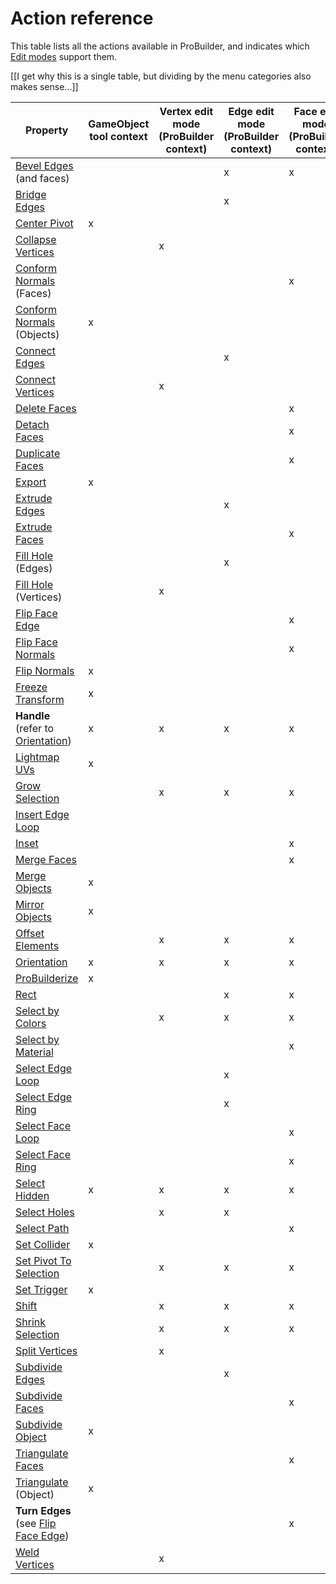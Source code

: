 # Action reference

This table lists all the actions available in ProBuilder, and indicates which [Edit modes](modes.md) support them.

[[I get why this is a single table, but dividing by the menu categories also makes sense...]]

| **Property** | **GameObject tool context** | **Vertex edit mode (ProBuilder context)** | **Edge edit mode (ProBuilder context)** | **Face edit mode (ProBuilder context)** |
| ---- | ---- | ---- | ---- | ---- |
| [Bevel Edges](Edge_Bevel.md) (and faces) | | | x | x |
| [Bridge Edges](Edge_Bridge.md) | | | x | |
| [Center Pivot](CenterPivot.md) | x | | | |
| [Collapse Vertices](Vert_Collapse.md) | | x | | |
| [Conform Normals](Face_ConformNormals.md) (Faces) | | | | x |
| [Conform Normals](Object_ConformNormals.md) (Objects) | x | | | |
| [Connect Edges](Edge_Connect.md) | | | x | |
| [Connect Vertices](Vert_Connect.md) | | x | | |
| [Delete Faces](Face_Delete.md) | | | | x |
| [Detach Faces](Face_Detach.md) | | | | x |
| [Duplicate Faces](Face_Duplicate.md) | | | | x |
| [Export](Object_Export.md) | x | | | |
| [Extrude Edges](Edge_Extrude.md) | | | x | |
| [Extrude Faces](Face_Extrude.md) | | | | x |
| [Fill Hole](Edge_FillHole.md) (Edges) | | | x | |
| [Fill Hole](Vert_FillHole.md) (Vertices) | | x | | |
| [Flip Face Edge](Face_FlipTri.md)  | | | | x |
| [Flip Face Normals](Face_FlipNormals.md) | | | | x |
| [Flip Normals](Object_FlipNormals.md) | x | | | |
| [Freeze Transform](Freeze_Transform.md) | x | | | |
| **Handle** (refer to [Orientation](HandleAlign.md)) | x | x | x | x |
| [Lightmap UVs](Object_LightmapUVs.md) | x | | | |
| [Grow Selection](Selection_Grow.md) | | x | x | x |
| [Insert Edge Loop](Edge_InsertLoop.md)  | | | | |
| [Inset](Face_Inset.md) | | | | x |
| [Merge Faces](Face_Merge.md) | | | | x |
| [Merge Objects](Object_Merge.md) | x | | | |
| [Mirror Objects](Object_Mirror.md) | x | | | |
| [Offset Elements](Offset_Elements.md) |  | x | x | x |
| [Orientation](HandleAlign.md) | x | x | x | x |
| [ProBuilderize](Object_ProBuilderize.md) | x | | | |
| [Rect](Selection_Rect_Intersect.md) | | | x | x |
| [Select by Colors](Selection_SelectByVertexColor.md) | | x | x | x |
| [Select by Material](Selection_SelectByMaterial.md) | | | | x |
| [Select Edge Loop](Selection_Loop_Edge.md) | | | x | |
| [Select Edge Ring](Selection_Ring_Edge.md) | | | x | |
| [Select Face Loop](Selection_Loop_Face.md) | | | | x |
| [Select Face Ring](Selection_Ring_Face.md) | | | | x |
| [Select Hidden](Selection_SelectHidden.md) | x | x | x | x |
| [Select Holes](Selection_SelectHole.md) | | x | x | |
| [Select Path](SelectPath.md) | |  |  | x |
| [Set Collider](Entity_Trigger.md#Collider) | x | | | |
| [Set Pivot To Selection](SetPivot.md) | | x | x | x |
| [Set Trigger](Entity_Trigger.md) | x | | | |
| [Shift](Selection_Shift.md) | | x | x | x |
| [Shrink Selection](Selection_Shrink.md) | | x | x | x |
| [Split Vertices](Vert_Split.md) | | x | | |
| [Subdivide Edges](Edge_Subdivide.md) | | | x | |
| [Subdivide Faces](Face_Subdivide.md) | | | | x |
| [Subdivide Object](Object_Subdivide.md) | x | | | |
| [Triangulate Faces](Face_Triangulate.md) | | | | x |
| [Triangulate](Object_Triangulate.md) (Object) | x | | | |
| **Turn Edges** (see [Flip Face Edge](Face_FlipTri.md)) |  | | | x |
| [Weld Vertices](Vert_Weld.md) | | x | | |